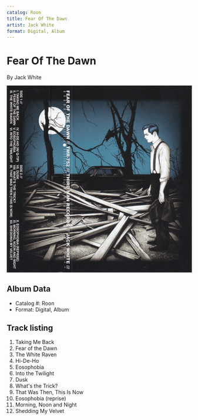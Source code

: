 ```yaml
---
catalog: Roon
title: Fear Of The Dawn
artist: Jack White
format: Digital, Album
---
```


# Fear Of The Dawn

By Jack White

![](../../assets/albumcovers/Jack_White-Fear_Of_The_Dawn.png)

## Album Data

- Catalog #: Roon
- Format: Digital, Album


## Track listing


1. Taking Me Back
2. Fear of the Dawn
3. The White Raven
4. Hi-De-Ho
5. Eosophobia
6. Into the Twilight
7. Dusk
8. What's the Trick?
9. That Was Then, This Is Now
10. Eosophobia (reprise)
11. Morning, Noon and Night
12. Shedding My Velvet


